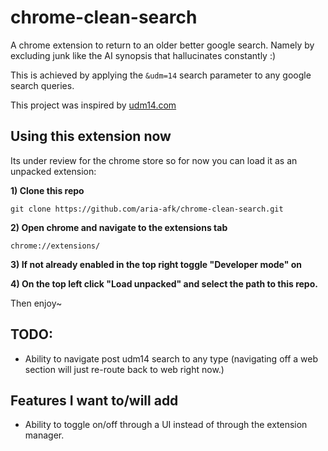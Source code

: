# chrome-clean-search

A chrome extension to return to an older better google search. Namely by excluding junk like the AI synopsis that hallucinates constantly :)

This is achieved by applying the `&udm=14` search parameter to any google search queries.

This project was inspired by [udm14.com](https://www.udm14.com)

## Using this extension now

Its under review for the chrome store so for now you can load it as an unpacked extension:

**1) Clone this repo**

`git clone https://github.com/aria-afk/chrome-clean-search.git`

**2) Open chrome and navigate to the extensions tab**

`chrome://extensions/`

**3) If not already enabled in the top right toggle "Developer mode" on**

**4) On the top left click "Load unpacked" and select the path to this repo.**

Then enjoy~

## TODO:
- Ability to navigate post udm14 search to any type (navigating off a web section will just re-route back to web right now.)

## Features I want to/will add

- Ability to toggle on/off through a UI instead of through the extension manager.
